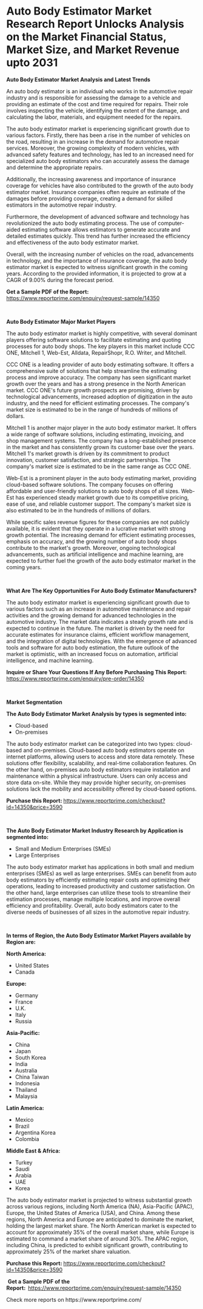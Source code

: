 <p><h1>Auto Body Estimator Market Research Report Unlocks Analysis on the Market Financial Status, Market Size, and Market Revenue upto 2031</h1></p><p><strong>Auto Body Estimator Market Analysis and Latest Trends</strong></p>
<p><p>An auto body estimator is an individual who works in the automotive repair industry and is responsible for assessing the damage to a vehicle and providing an estimate of the cost and time required for repairs. Their role involves inspecting the vehicle, identifying the extent of the damage, and calculating the labor, materials, and equipment needed for the repairs.</p><p>The auto body estimator market is experiencing significant growth due to various factors. Firstly, there has been a rise in the number of vehicles on the road, resulting in an increase in the demand for automotive repair services. Moreover, the growing complexity of modern vehicles, with advanced safety features and technology, has led to an increased need for specialized auto body estimators who can accurately assess the damage and determine the appropriate repairs.</p><p>Additionally, the increasing awareness and importance of insurance coverage for vehicles have also contributed to the growth of the auto body estimator market. Insurance companies often require an estimate of the damages before providing coverage, creating a demand for skilled estimators in the automotive repair industry.</p><p>Furthermore, the development of advanced software and technology has revolutionized the auto body estimating process. The use of computer-aided estimating software allows estimators to generate accurate and detailed estimates quickly. This trend has further increased the efficiency and effectiveness of the auto body estimator market.</p><p>Overall, with the increasing number of vehicles on the road, advancements in technology, and the importance of insurance coverage, the auto body estimator market is expected to witness significant growth in the coming years. According to the provided information, it is projected to grow at a CAGR of 9.00% during the forecast period.</p></p>
<p><strong>Get a Sample PDF of the Report:&nbsp;</strong> <a href="https://www.reportprime.com/enquiry/request-sample/14350">https://www.reportprime.com/enquiry/request-sample/14350</a></p>
<p>&nbsp;</p>
<p><strong>Auto Body Estimator Major Market Players</strong></p>
<p><p>The auto body estimator market is highly competitive, with several dominant players offering software solutions to facilitate estimating and quoting processes for auto body shops. The key players in this market include CCC ONE, Mitchell 1, Web-Est, Alldata, RepairShopr, R.O. Writer, and Mitchell.</p><p>CCC ONE is a leading provider of auto body estimating software. It offers a comprehensive suite of solutions that help streamline the estimating process and improve accuracy. The company has seen significant market growth over the years and has a strong presence in the North American market. CCC ONE's future growth prospects are promising, driven by technological advancements, increased adoption of digitization in the auto industry, and the need for efficient estimating processes. The company's market size is estimated to be in the range of hundreds of millions of dollars.</p><p>Mitchell 1 is another major player in the auto body estimator market. It offers a wide range of software solutions, including estimating, invoicing, and shop management systems. The company has a long-established presence in the market and has consistently grown its customer base over the years. Mitchell 1's market growth is driven by its commitment to product innovation, customer satisfaction, and strategic partnerships. The company's market size is estimated to be in the same range as CCC ONE.</p><p>Web-Est is a prominent player in the auto body estimating market, providing cloud-based software solutions. The company focuses on offering affordable and user-friendly solutions to auto body shops of all sizes. Web-Est has experienced steady market growth due to its competitive pricing, ease of use, and reliable customer support. The company's market size is also estimated to be in the hundreds of millions of dollars.</p><p>While specific sales revenue figures for these companies are not publicly available, it is evident that they operate in a lucrative market with strong growth potential. The increasing demand for efficient estimating processes, emphasis on accuracy, and the growing number of auto body shops contribute to the market's growth. Moreover, ongoing technological advancements, such as artificial intelligence and machine learning, are expected to further fuel the growth of the auto body estimator market in the coming years.</p></p>
<p>&nbsp;</p>
<p><strong>What Are The Key Opportunities For Auto Body Estimator Manufacturers?</strong></p>
<p><p>The auto body estimator market is experiencing significant growth due to various factors such as an increase in automotive maintenance and repair activities and the growing demand for advanced technologies in the automotive industry. The market data indicates a steady growth rate and is expected to continue in the future. The market is driven by the need for accurate estimates for insurance claims, efficient workflow management, and the integration of digital technologies. With the emergence of advanced tools and software for auto body estimation, the future outlook of the market is optimistic, with an increased focus on automation, artificial intelligence, and machine learning.</p></p>
<p><strong>Inquire or Share Your Questions If Any Before Purchasing This Report:</strong> <a href="https://www.reportprime.com/enquiry/pre-order/14350">https://www.reportprime.com/enquiry/pre-order/14350</a></p>
<p>&nbsp;</p>
<p><strong>Market Segmentation</strong></p>
<p><strong>The Auto Body Estimator Market Analysis by types is segmented into:</strong></p>
<p><ul><li>Cloud-based</li><li>On-premises</li></ul></p>
<p><p>The auto body estimator market can be categorized into two types: cloud-based and on-premises. Cloud-based auto body estimators operate on internet platforms, allowing users to access and store data remotely. These solutions offer flexibility, scalability, and real-time collaboration features. On the other hand, on-premises auto body estimators require installation and maintenance within a physical infrastructure. Users can only access and store data on-site. While they may provide higher security, on-premises solutions lack the mobility and accessibility offered by cloud-based options.</p></p>
<p><strong>Purchase this Report:&nbsp;</strong><a href="https://www.reportprime.com/checkout?id=14350&price=3590">https://www.reportprime.com/checkout?id=14350&price=3590</a></p>
<p>&nbsp;</p>
<p><strong>The Auto Body Estimator Market Industry Research by Application is segmented into:</strong></p>
<p><ul><li>Small and Medium Enterprises (SMEs)</li><li>Large Enterprises</li></ul></p>
<p><p>The auto body estimator market has applications in both small and medium enterprises (SMEs) as well as large enterprises. SMEs can benefit from auto body estimators by efficiently estimating repair costs and optimizing their operations, leading to increased productivity and customer satisfaction. On the other hand, large enterprises can utilize these tools to streamline their estimation processes, manage multiple locations, and improve overall efficiency and profitability. Overall, auto body estimators cater to the diverse needs of businesses of all sizes in the automotive repair industry.</p></p>
<p>&nbsp;</p>
<p><strong>In terms of Region, the Auto Body Estimator Market Players available by Region are:</strong></p>
<p>
    <p> <strong> North America: </strong>
        <ul>
            <li>United States</li>
            <li>Canada</li>
        </ul>
        </p> 
    <p> <strong> Europe: </strong>
        <ul>
            <li>Germany</li>
            <li>France</li>
            <li>U.K.</li>
            <li>Italy</li>
            <li>Russia</li>
        </ul>
        </p> 
    <p> <strong> Asia-Pacific: </strong>
        <ul>
            <li>China</li>
            <li>Japan</li>
            <li>South Korea</li>
            <li>India</li>
            <li>Australia</li>
            <li>China Taiwan</li>
            <li>Indonesia</li>
            <li>Thailand</li>
            <li>Malaysia</li>
        </ul>
        </p> 
    <p> <strong> Latin America: </strong>
        <ul>
            <li>Mexico</li>
            <li>Brazil</li>
            <li>Argentina Korea</li>
            <li>Colombia</li>
        </ul>
        </p> 
    <p> <strong> Middle East & Africa: </strong>
        <ul>
            <li>Turkey</li>
            <li>Saudi</li>
            <li>Arabia</li>
            <li>UAE</li>
            <li>Korea</li>
        </ul>
    </p>
    </p>
<p><p>The auto body estimator market is projected to witness substantial growth across various regions, including North America (NA), Asia-Pacific (APAC), Europe, the United States of America (USA), and China. Among these regions, North America and Europe are anticipated to dominate the market, holding the largest market share. The North American market is expected to account for approximately 35% of the overall market share, while Europe is estimated to command a market share of around 30%. The APAC region, including China, is predicted to exhibit significant growth, contributing to approximately 25% of the market share valuation.</p></p>
<p><strong>Purchase this Report: </strong><a href="https://www.reportprime.com/checkout?id=14350&price=3590">https://www.reportprime.com/checkout?id=14350&price=3590</a></p>
<p>&nbsp;<strong>Get a Sample PDF of the Report:&nbsp;&nbsp;</strong><a href="https://www.reportprime.com/enquiry/request-sample/14350">https://www.reportprime.com/enquiry/request-sample/14350</a></p>
<p><strong></strong></p>
<p>Check more reports on https://www.reportprime.com/</p>